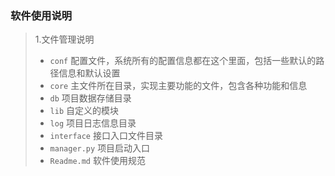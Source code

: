 ### 软件使用说明

> 1.文件管理说明
> * ```conf``` 配置文件，系统所有的配置信息都在这个里面，包括一些默认的路径信息和默认设置
> * ```core``` 主文件所在目录，实现主要功能的文件，包含各种功能和信息
> * ```db```   项目数据存储目录
> * ```lib```  自定义的模块
> * ```log```  项目日志信息目录
> * ```interface```   接口入口文件目录
> * ```manager.py```  项目启动入口 
> * ```Readme.md```   软件使用规范